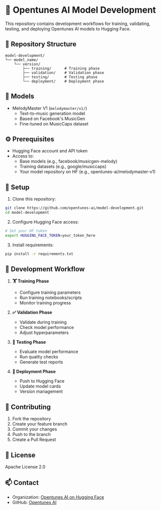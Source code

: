# 🎵 Opentunes AI Model Development

This repository contains development workflows for training, validating, testing, and deploying Opentunes AI models to Hugging Face.

## 📁 Repository Structure

```
model-development/
└── model_name/
    └── version/
        ├── training/      # Training phase
        ├── validation/    # Validation phase
        ├── testing/       # Testing phase
        └── deployment/    # Deployment phase
```

## 🤖 Models

- MelodyMaster V1 (`melodymaster/v1/`)
  - Text-to-music generation model
  - Based on Facebook's MusicGen
  - Fine-tuned on MusicCaps dataset

## ⚙️ Prerequisites

- Hugging Face account and API token
- Access to:
  - Base models (e.g., facebook/musicgen-melody)
  - Training datasets (e.g., google/musiccaps)
  - Your model repository on HF (e.g., opentunes-ai/melodymaster-v1)

## 🚀 Setup

1. Clone this repository:
```bash
git clone https://github.com/opentunes-ai/model-development.git
cd model-development
```

2. Configure Hugging Face access:
```bash
# Set your HF token
export HUGGING_FACE_TOKEN=your_token_here
```

3. Install requirements:
```bash
pip install -r requirements.txt
```

## 🔄 Development Workflow

1. **🏋️ Training Phase**
   - Configure training parameters
   - Run training notebooks/scripts
   - Monitor training progress

2. **✅ Validation Phase**
   - Validate during training
   - Check model performance
   - Adjust hyperparameters

3. **🧪 Testing Phase**
   - Evaluate model performance
   - Run quality checks
   - Generate test reports

4. **🚀 Deployment Phase**
   - Push to Hugging Face
   - Update model cards
   - Version management

## 🤝 Contributing

1. Fork the repository
2. Create your feature branch
3. Commit your changes
4. Push to the branch
5. Create a Pull Request

## 📄 License

Apache License 2.0

## 📫 Contact

- Organization: [Opentunes AI on Hugging Face](https://huggingface.co/opentunes-ai)
- GitHub: [Opentunes AI](https://github.com/opentunes-ai)
